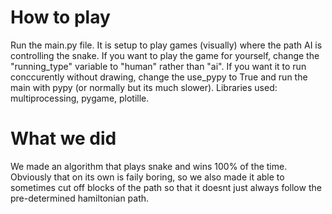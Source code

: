# How to play
Run the main.py file. It is setup to play games (visually) where the path AI is controlling the snake.
If you want to play the game for yourself, change the "running_type" variable to "human" rather than "ai".
If you want it to run conccurently without drawing, change the use_pypy to True and run the main with pypy (or normally but its much slower).
Libraries used: multiprocessing, pygame, plotille.

# What we did
We made an algorithm that plays snake and wins 100% of the time.
Obviously that on its own is faily boring, so we also made it able to sometimes cut off blocks of the path so that it doesnt just always follow the pre-determined hamiltonian path.
